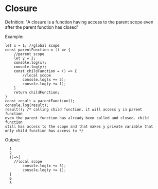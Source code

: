 # Closure

Defnition:
  "A closure is a function having access to the parent scope even after the parent function has closed"
   
Example: 
  
    let x = 1; //global scope
    const parentFunction = () => {
        //parent scope 
        let y = 2;
        console.log(x);
        console.log(y);
        const childFunction = () => {
            //local scope
            console.log(x += 5);
            console.log(y += 1);  
        }
        return childFunction;
    }
    const result = parentFunction();
    console.log(result); 
    result(); /* calling child function. it will access y in parent function 
    even the parent function has already been called and closed. child function 
    still has access to the scope and that makes y private variable that
    only child function has access to */
    
   Output:
      
      1
      2
      ()=>{
        //local scope
            console.log(x += 5);
            console.log(y += 1);
      }
      6
      3
   
